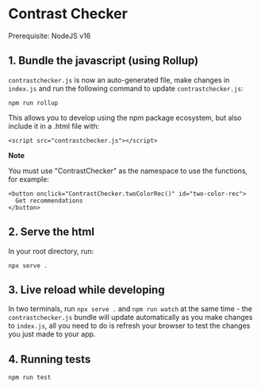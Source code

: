 # Contrast Checker

Prerequisite: NodeJS v16

## 1. Bundle the javascript (using Rollup)

`contrastchecker.js` is now an auto-generated file, make changes in `index.js` and run the following command to update `contrastchecker.js`:

```
npm run rollup
```

This allows you to develop using the npm package ecosystem, but also include it in a .html file with:

```
<script src="contrastchecker.js"></script>
```

**Note**

You must use "ContrastChecker" as the namespace to use the functions, for example:

```
<button onclick="ContrastChecker.twoColorRec()" id="two-color-rec">
  Get recommendations
</button>
```

## 2. Serve the html

In your root directory, run:

```
npx serve .
```

## 3. Live reload while developing

In two terminals, run `npx serve .` and `npm run watch` at the same time - the `contrastchecker.js` bundle will update automatically as you make changes to `index.js`, all you need to do is refresh your browser to test the changes you just made to your app.

## 4. Running tests

``` 
npm run test
```
